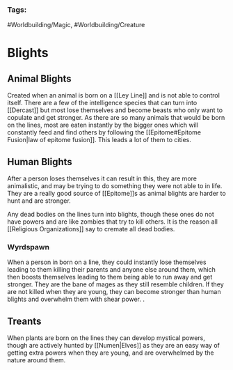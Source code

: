 ### Tags:
#Worldbuilding/Magic, #Worldbuilding/Creature
# Blights

## Animal Blights

Created when an animal is born on a [[Ley Line]] and is not able to control itself. There are a few of the intelligence species that can turn into [[Dercast]] but most lose themselves and become beasts who only want to copulate and get stronger. 
As there are so many animals that would be born on the lines, most are eaten instantly by the bigger ones which will constantly feed and find others by following the [[Epitome#Epitome Fusion|law of epitome fusion]]. This leads a lot of them to cities. 

## Human Blights

After a person loses themselves it can result in this, they are more animalistic, and may be trying to do something they were not able to in life. They are a really good source of [[Epitome]]s as animal blights are harder to hunt and are stronger. 

Any dead bodies on the lines turn into blights, though these ones do not have powers and are like zombies that try to kill others. It is the reason all [[Religious Organizations]] say to cremate all dead bodies. 

### Wyrdspawn

When a person in born on a line, they could instantly lose themselves leading to them killing their parents and anyone else around them, which then boosts themselves leading to them being able to run away and get stronger. They are the bane of mages as they still resemble children. If they are not killed when they are young, they can become stronger than human blights and overwhelm them with shear power. .

## Treants 

When plants are born on the lines they can develop mystical powers, though are actively hunted by [[Numen|Elves]] as they are an easy way of getting extra powers when they are young, and are overwhelmed by the nature around them. 

